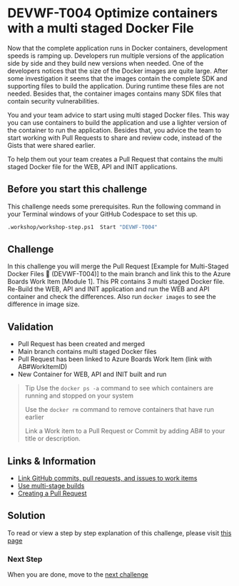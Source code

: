 # DEVWF-T004 Optimize containers with a multi staged Docker File

Now that the complete application runs in Docker containers, development speeds is ramping up. Developers run multiple versions of the application side by side and they build new versions when needed. One of the developers notices that the size of the Docker images are quite large. After some investigation it seems that the images contain the complete SDK and supporting files to build the application. During runtime these files are not needed. Besides that, the container images contains many SDK files that contain security vulnerabilities. 

You and your team advice to start using multi staged Docker files. This way you can use containers to build the application and use a lighter version of the container to run the application. Besides that, you advice the team to start working with Pull Requests to share and review code, instead of the Gists that were shared earlier.

To help them out your team creates a Pull Request that contains the multi staged Docker file for the WEB, API and INIT applications.

## Before you start this challenge

This challenge needs some prerequisites. Run the following command in your Terminal windows of your GitHub Codespace to set this up.

```bash
.workshop/workshop-step.ps1  Start "DEVWF-T004"
```

## Challenge

In this challenge you will merge the Pull Request [Example for Multi-Staged Docker Files :whale: (DEVWF-T004)] to the main branch and link this to the Azure Boards Work Item [Module 1]. This PR contains 3 multi staged Docker file. Re-Build the WEB, API and INIT application and run the WEB and API container and check the differences. Also run `docker images` to see the difference in image size.

## Validation

* Pull Request has been created and merged
* Main branch contains multi staged Docker files
* Pull Request has been linked to Azure Boards Work Item (link with AB#WorkItemID)
* New Container for WEB, API and INIT built and run

> Tip
> Use the `docker ps -a` command to see which containers are running and stopped on your system
>
> Use the `docker rm` command to remove containers that have run earlier
>
> Link a Work item to a Pull Request or Commit by adding AB#<workitemid> to your title or description.

## Links & Information

* [Link GitHub commits, pull requests, and issues to work items](https://docs.microsoft.com/en-us/azure/devops/boards/github/link-to-from-github?view=azure-devops)
* [Use multi-stage builds](https://docs.docker.com/develop/develop-/Assets/multistage-build/)
* [Creating a Pull Request](https://docs.github.com/en/github/collaborating-with-issues-and-pull-requests/creating-a-pull-request)

## Solution

To read or view a step by step explanation of this challenge, please visit [this page](/Challenges/Module1-ImprovingDeveloperFlow/Step-By-Step/DEVWF-T004-SBS.md)

### Next Step

When you are done, move to the [next challenge](DEVWF-T005.md)
